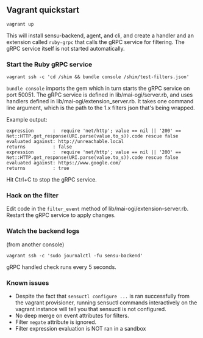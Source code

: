 ## Vagrant quickstart

```
vagrant up
```

This will install sensu-backend, agent, and cli, and create a handler and an
extension called `ruby-grpc` that calls the gRPC service for filtering. The
gRPC service itself is not started automatically.

### Start the Ruby gRPC service
```
vagrant ssh -c 'cd /shim && bundle console /shim/test-filters.json'
```
`bundle console` imports the gem which in turn starts the gRPC service on port
50051. The gRPC service is defined in lib/mai-ogi/server.rb, and uses handlers
defined in lib/mai-ogi/extension_server.rb. It takes one command line argument,
which is the path to the 1.x filters json that's being wrapped.

Example output:
```
expression       :  require 'net/http'; value == nil || '200' == Net::HTTP.get_response(URI.parse(value.to_s)).code rescue false
evaluated against: http://unreachable.local
returns          : false
expression       :  require 'net/http'; value == nil || '200' == Net::HTTP.get_response(URI.parse(value.to_s)).code rescue false
evaluated against: https://www.google.com/
returns          : true
```

Hit Ctrl+C to stop the gRPC service.

### Hack on the filter

Edit code in the `filter_event` method of lib/mai-ogi/extension-server.rb.
Restart the gRPC service to apply changes.

### Watch the backend logs

(from another console)
```
vagrant ssh -c 'sudo journalctl -fu sensu-backend'
```

gRPC handled check runs every 5 seconds.

### Known issues

- Despite the fact that `sensuctl configure ...` is ran successfully from the
  vagrant provisioner, running sensuctl commands interactively on the vagrant
  instance will tell you that sensuctl is not configured.
- No deep merge on event attributes for filters.
- Filter `negate` attribute is ignored.
- Filter expression evaluation is NOT ran in a sandbox
